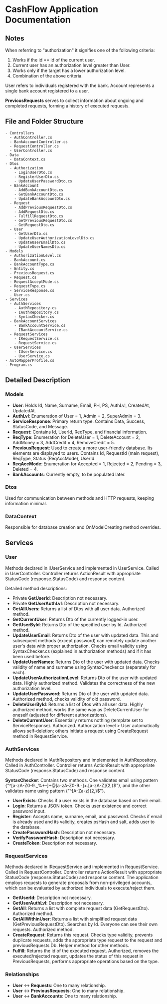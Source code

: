 # CashFlow Application Documentation

## Notes
When referring to "authorization" it signifies one of the following criteria:
1. Works if the id == id of the current user.
2. Current user has an authorization level greater than User.
3. Works only if the target has a lower authorization level.
4. Combination of the above criteria.

User refers to individuals registered with the bank. Account represents a single bank account registered to a user.

**PreviousRequests** serves to collect information about ongoing and completed requests, forming a history of executed requests.

## File and Folder Structure
```
- Controllers
  - AuthController.cs
  - BankAccountController.cs
  - RequestController.cs
  - UserController.cs
- Data
  - DataContext.cs
- Dtos
  - Authorization
    - LoginUserDto.cs
    - RegisterUserDto.cs
    - UpdateUserPasswordDto.cs
  - BankAccount
    - AddBankAccountDto.cs
    - GetBankAccountDto.cs
    - UpdateBankAccountDto.cs
  - Request
    - AddPreviousRequestDto.cs
    - AddRequestDto.cs
    - FulfillRequestDto.cs
    - GetPreviousRequestDto.cs
    - GetRequestDto.cs
  - User
    - GetUserDto.cs
    - UpdateUserAuthorizationLevelDto.cs
    - UpdateUserEmailDto.cs
    - UpdateUserNamesDto.cs
- Models
  - AuthorizationLevel.cs
  - BankAccount.cs
  - BankAccountType.cs
  - Entity.cs
  - PreviousRequest.cs
  - Request.cs
  - RequestAcceptMode.cs
  - RequestType.cs
  - ServiceResponse.cs
  - User.cs
- Services
  - AuthServices
    - AuthRepository.cs
    - IAuthRepository.cs
    - SyntaxChecker.cs
  - BankAccountServices
    - BankAccountService.cs
    - IBankAccountService.cs
  - RequestServices
    - IRequestService.cs
    - RequestService.cs
  - UserServices
    - IUserService.cs
    - UserService.cs
- AutoMapperProfile.cs
- Program.cs
```

## Detailed Description

### Models
- **User**: Holds Id, Name, Surname, Email, PH, PS, AuthLvl, CreatedAt, UpdatedAt.
- **AuthLvl**: Enumeration of User = 1, Admin = 2, SuperAdmin = 3.
- **ServiceResponse**: Primary return type. Contains Data, Success, StatusCode, and Message.
- **Request**: Contains Id, UserId, ReqType, and financial information.
- **ReqType**: Enumeration for DeleteUser = 1, DeleteAccount = 2, AddMoney = 3, AddCredit = 4, RemoveCredit = 5.
- **PreviousRequest**: Used to create a more user-friendly database. Its elements are displayed to users. Contains Id, RequestId (main request), ReqType, Status (ReqAccMode), UserId.
- **ReqAccMode**: Enumeration for Accepted = 1, Rejected = 2, Pending = 3, Deleted = 4.
- **BankAccounts**: Currently empty, to be populated later.

### Dtos
Used for communication between methods and HTTP requests, keeping information minimal.

### DataContext
Responsible for database creation and OnModelCreating method overrides.

## Services

### User
Methods declared in IUserService and implemented in UserService. Called in UserController.
Controller returns ActionResult with appropriate StatusCode (response.StatusCode) and response content.

Detailed method descriptions:
- Private **GetUserId**: Description not necessary.
- Private **GetUserAuthLvl**: Description not necessary.
- **GetAllUsers**: Returns a list of Dtos with all user data. Authorized method.
- **GetCurrentUser**: Returns Dto of the currently logged-in user.
- **GetUserById**: Returns Dto of the specified user by Id. Authorized method.
- **UpdateUserEmail**: Returns Dto of the user with updated data. This and subsequent methods (except password) can remotely update another user's data with proper authorization. Checks email validity using SyntaxChecker.cs (explained in authorization methods) and if it has been used before.
- **UpdateUserNames**: Returns Dto of the user with updated data. Checks validity of name and surname using SyntaxChecker.cs (separately for each).
- **UpdateUserAuthorizationLevel**: Returns Dto of the user with updated data. Highly authorized method. Validates the correctness of the new authorization level.
- **UpdateUserPassword**: Returns Dto of the user with updated data. Authorized method, checks validity of old password.
- **DeleteUserById**: Returns a list of Dtos with all user data. Highly authorized method, works the same way as DeleteCurrentUser for oneself (adjusted for different authorizations).
- **DeleteCurrentUser**: Essentially returns nothing (template set to ServiceResponse<string>). Authorized. Authorization level > User automatically allows self-deletion; others initiate a request using CreateRequest method in RequestService.

### AuthServices
Methods declared in IAuthRepository and implemented in AuthRepository. Called in AuthController.
Controller returns ActionResult with appropriate StatusCode (response.StatusCode) and response content.

**SyntaxChecker**: Contains two methods. One validates email using pattern {"^[a-zA-Z0-9._%+-]+@[a-zA-Z0-9.-]+\.[a-zA-Z]{2,}$"}, and the other validates name using pattern {"^[A-Za-z]{2,}$"}.

- **UserExists**: Checks if a user exists in the database based on their email.
- **Login**: Returns a JSON token. Checks user existence and correct password input.
- **Register**: Accepts name, surname, email, and password. Checks if email is already used and its validity, creates psHash and salt, adds user to the database.
- **CreatePasswordHash**: Description not necessary.
- **VerifyPasswordHash**: Description not necessary.
- **CreateToken**: Description not necessary.

### RequestServices
Methods declared in IRequestService and implemented in RequestService. Called in RequestController.
Controller returns ActionResult with appropriate StatusCode (response.StatusCode) and response content.
The application employs requests to generate proposals from non-privileged accounts, which can be evaluated by authorized individuals to execute/reject them.

- **GetUserId**: Description not necessary.
- **GetUserAuthLvl**: Description not necessary.
- **GetAll**: Returns a list with complete request data (GetRequestDto). Authorized method.
- **GetAllWithinUser**: Returns a list with simplified request data (GetPreviousRequestDto). Searches by Id. Everyone can see their own requests. Authorized method.
- **CreateRequest**: Returns this request. Checks type validity, prevents duplicate requests, adds the appropriate type request to the request and previousRequests Db. Helper method for other methods.
- **Fulfill**: Returns the id of the executed request. Authorized, removes the executed/rejected request, updates the status of this request in PreviousRequests, performs appropriate operations based on the type.

### Relationships
- **User** <-> **Requests**: One to many relationship.
- **User** <-> **PreviousRequests**: One to many relationship.
- **User** <-> **BankAccounts**: One to many relationship.
